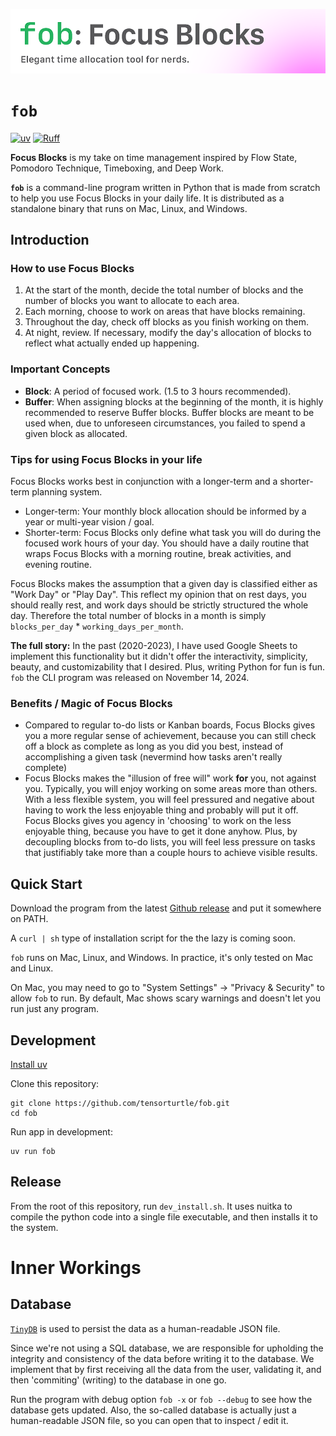 ![banner](/assets/banner.png)


# `fob`
[![uv](https://img.shields.io/endpoint?url=https://raw.githubusercontent.com/astral-sh/uv/main/assets/badge/v0.json)](https://github.com/astral-sh/uv)
[![Ruff](https://img.shields.io/endpoint?url=https://raw.githubusercontent.com/astral-sh/ruff/main/assets/badge/v2.json)](https://github.com/astral-sh/ruff)

**Focus Blocks** is my take on time management inspired by Flow State, Pomodoro Technique, Timeboxing, and Deep Work.

**`fob`** is a command-line program written in Python that is made from scratch to help you use Focus Blocks in your daily life. It is distributed as a standalone binary that runs on Mac, Linux, and Windows.

## Introduction

### How to use Focus Blocks

1. At the start of the month, decide the total number of blocks and the number of blocks you want to allocate to each area.
2. Each morning, choose to work on areas that have blocks remaining.
3. Throughout the day, check off blocks as you finish working on them.
4. At night, review. If necessary, modify the day's allocation of blocks to reflect what actually ended up happening.

### Important Concepts

+ **Block**: A period of focused work. (1.5 to 3 hours recommended). 
+ **Buffer**: When assigning blocks at the beginning of the month, it is highly recommended to reserve Buffer blocks. Buffer blocks are meant to be used when, due to unforeseen circumstances, you failed to spend a given block as allocated.

### Tips for using Focus Blocks in your life

Focus Blocks works best in conjunction with a longer-term and a shorter-term planning system.
+ Longer-term: Your monthly block allocation should be informed by a year or multi-year vision / goal.
+ Shorter-term: Focus Blocks only define what task you will do during the focused work hours of your day. You should have a daily routine that wraps Focus Blocks with a morning routine, break activities, and evening routine.

Focus Blocks makes the assumption that a given day is classified either as "Work Day" or "Play Day". This reflect my opinion that on rest days, you should really rest, and work days should be strictly structured the whole day. Therefore the total number of blocks in a month is simply `blocks_per_day` * `working_days_per_month`.

**The full story:** In the past (2020-2023), I have used Google Sheets to implement this functionality but it didn't offer the interactivity, simplicity, beauty, and customizability that I desired. Plus, writing Python for fun is fun. `fob` the CLI program was released on November 14, 2024.

### Benefits / Magic of Focus Blocks

+ Compared to regular to-do lists or Kanban boards, Focus Blocks gives you a more regular sense of achievement, because you can still check off a block as complete as long as you did you best, instead of accomplishing a given task (nevermind how tasks aren't really complete)
+ Focus Blocks makes the "illusion of free will" work **for** you, not against you. Typically, you will enjoy working on some areas more than others. With a less flexible system, you will feel pressured and negative about having to work the less enjoyable thing and probably will put it off. Focus Blocks gives you agency in 'choosing' to work on the less enjoyable thing, because you have to get it done anyhow. Plus, by decoupling blocks from to-do lists, you will feel less pressure on tasks that justifiably take more than a couple hours to achieve visible results.

## Quick Start

Download the program from the latest [Github release](https://github.com/tensorturtle/fob/releases) and put it somewhere on PATH.

A `curl | sh` type of installation script for the the lazy is coming soon.

`fob` runs on Mac, Linux, and Windows. In practice, it's only tested on Mac and Linux.

On Mac, you may need to go to "System Settings" -> "Privacy & Security" to allow `fob` to run. By default, Mac shows scary warnings and doesn't let you run just any program.

## Development

[Install uv](https://docs.astral.sh/uv/getting-started/installation/)

Clone this repository:
```
git clone https://github.com/tensorturtle/fob.git
cd fob
```

Run app in development:
```
uv run fob
```

## Release

From the root of this repository, run `dev_install.sh`. It uses nuitka to compile the python code into a single file executable, and then installs it to the system.

# Inner Workings

## Database

[`TinyDB`](https://github.com/msiemens/tinydb) is used to persist the data as a human-readable JSON file.

Since we're not using a SQL database, we are responsible for upholding the integrity and consistency of the data before writing it to the database. We implement that by first receiving all the data from the user, validating it, and then 'commiting' (writing) to the database in one go.

Run the program with debug option `fob -x` or `fob --debug` to see how the database gets updated. Also, the so-called database is actually just a human-readable JSON file, so you can open that to inspect / edit it.
